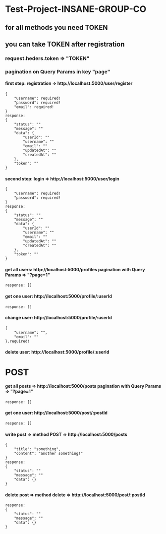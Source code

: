 # Test-Project-INSANE-GROUP-CO

## for all methods you need TOKEN
## you can take TOKEN after registration

### request.heders.token => "TOKEN"
### pagination on Query Params in key "page"


#### first step: registration => http://localhost:5000/user/register
    {
        "username": required!
        "password": required!
        "email": required!
    }
    response:
    {
        "status": ""
        "message": ""
        "data": {
            "userId": ""
            "username": ""
            "email": ""
            "updatedAt": ""
            "createdAt": ""
        },
        "token": ""
    }


#### second step: login => http://localhost:5000/user/login
    {
        "username": required!
        "password": required!
    }
    response:
    {
        "status": ""
        "message": ""
        "data": {
            "userId": ""
            "username": ""
            "email": ""
            "updatedAt": ""
            "createdAt": ""
        },
        "token": ""
    }

#### get all users: http://localhost:5000/profiles     pagination with Query Params => "?page=1"
    response: []

#### get one user: http://localhost:5000/profile/:userId
    response: []

#### change user: http://localhost:5000/profile/:userId
    {
        "username": "",
        "email": ""
    }.required!

#### delete user: http://localhost:5000/profile/:userId


# POST

#### get all posts => http://localhost:5000/posts      pagination with Query Params => "?page=1"
    response: []

#### get one user: http://localhost:5000/post/:postId
    response: []


#### write post => method POST => http://localhost:5000/posts
    {
        "title": "something",
        "content": "another something!"
    }
    response:
    {
        "status": ""
        "message": ""
        "data": {}
    }

#### delete post => method delete => http://localhost:5000/post/:postId
    response:
    {
        "status": ""
        "message": ""
        "data": {}
    }
